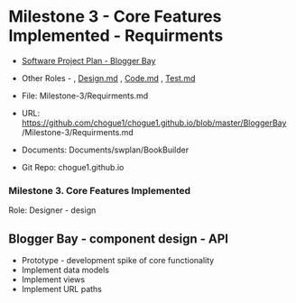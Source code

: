 # Milestone 3 - Core Features Implemented - Requirments
* [Software Project Plan - Blogger Bay](../Index.md)

* Other Roles -
, [Design.md](Design.md)
, [Code.md](Code.md)
, [Test.md](Test.md)



* File: Milestone-3/Requirments.md

* URL: https://github.com/chogue1/chogue1.github.io/blob/master/BloggerBay /Milestone-3/Requirments.md

* Documents: Documents/swplan/BookBuilder

* Git Repo: chogue1.github.io


### Milestone 3. Core Features Implemented

Role: Designer - design


## Blogger Bay - component design - API

* Prototype - development spike of core functionality
* Implement data models
* Implement views
* Implement URL paths
